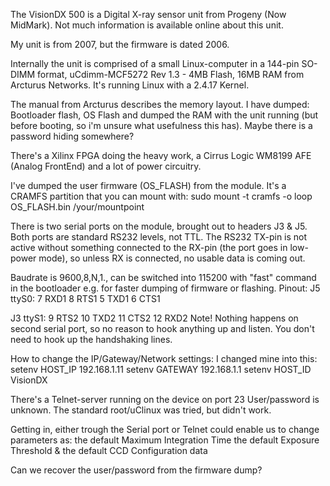 The VisionDX 500 is a Digital X-ray sensor unit from Progeny (Now MidMark).
Not much information is available online about this unit.

My unit is from 2007, but the firmware is dated 2006.

Internally the unit is comprised of a small Linux-computer in a 144-pin SO-DIMM format, uCdimm-MCF5272 Rev 1.3 - 4MB Flash, 16MB RAM from Arcturus Networks.
It's running Linux with a 2.4.17 Kernel.

The manual from Arcturus describes the memory layout. I have dumped:
Bootloader flash, OS Flash and dumped the RAM with the unit running (but before booting, so i'm unsure what usefulness this has).
Maybe there is a password hiding somewhere?

There's a Xilinx FPGA doing the heavy work, a Cirrus Logic WM8199 AFE (Analog FrontEnd) and a lot of power circuitry.

I've dumped the user firmware (OS_FLASH) from the module. It's a CRAMFS partition that you can mount with:
sudo mount -t cramfs -o loop OS_FLASH.bin /your/mountpoint

There is two serial ports on the module, brought out to headers J3 & J5.
Both ports are standard RS232 levels, not TTL.
The RS232 TX-pin is not active without something connected to the RX-pin (the port goes in low-power mode), so unless RX is connected, no usable data is coming out.

Baudrate is 9600,8,N,1., can be switched into 115200 with "fast" command in the bootloader e.g. for faster dumping of firmware or flashing.
Pinout:
J5 ttyS0:
7	RXD1
8	RTS1
5	TXD1
6	CTS1

J3 ttyS1:
9	RTS2
10	TXD2
11	CTS2
12	RXD2
Note! Nothing happens on second serial port, so no reason to hook anything up and listen.
You don't need to hook up the handshaking lines.


How to change the IP/Gateway/Network settings:
I changed mine into this:
setenv HOST_IP 192.168.1.11
setenv GATEWAY 192.168.1.1
setenv HOST_ID VisionDX


There's a Telnet-server running on the device on port 23
User/password is unknown. The standard root/uClinux was tried, but didn't work.


Getting in, either trough the Serial port or Telnet could enable us to change parameters as:
the default Maximum Integration Time
the default Exposure Threshold
& the default CCD Configuration data

Can we recover the user/password from the firmware dump?
